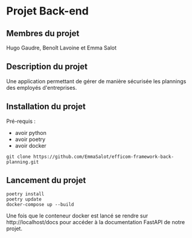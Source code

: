 # Projet Back-end
## Membres du projet
Hugo Gaudre, Benoît Lavoine et Emma Salot
## Description du projet
Une application permettant de gérer de manière sécurisée les plannings des employés d'entreprises.
## Installation du projet
Pré-requis :
- avoir python
- avoir poetry
- avoir docker
```
git clone https://github.com/EmmaSalot/efficom-framework-back-planning.git
```
## Lancement du projet
```
poetry install
poetry update
docker-compose up --build
```
Une fois que le conteneur docker est lancé se rendre sur http://localhost/docs pour accéder à la documentation FastAPI de notre projet.
